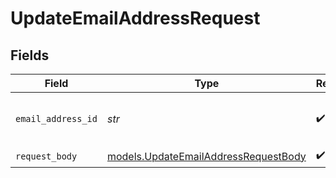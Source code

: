 # UpdateEmailAddressRequest


## Fields

| Field                                                                              | Type                                                                               | Required                                                                           | Description                                                                        | Example                                                                            |
| ---------------------------------------------------------------------------------- | ---------------------------------------------------------------------------------- | ---------------------------------------------------------------------------------- | ---------------------------------------------------------------------------------- | ---------------------------------------------------------------------------------- |
| `email_address_id`                                                                 | *str*                                                                              | :heavy_check_mark:                                                                 | The ID of the email address to update                                              | email_address_id_example                                                           |
| `request_body`                                                                     | [models.UpdateEmailAddressRequestBody](../models/updateemailaddressrequestbody.md) | :heavy_check_mark:                                                                 | N/A                                                                                |                                                                                    |